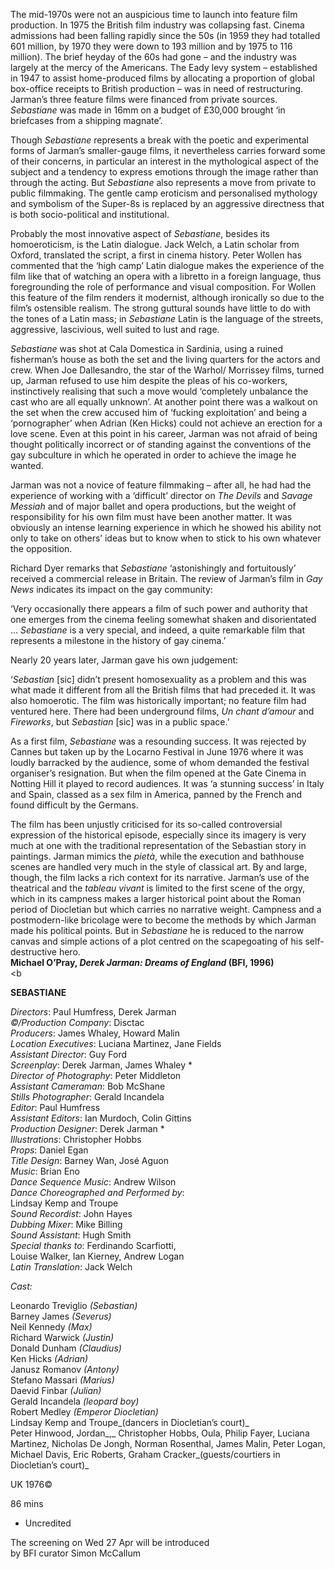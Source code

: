

The mid-1970s were not an auspicious time to launch into feature film production. In 1975 the British film industry was collapsing fast. Cinema admissions had been falling rapidly since the 50s (in 1959 they had totalled 601 million, by 1970 they were down to 193 million and by 1975 to 116 million). The brief heyday of the 60s had gone – and the industry was largely at the mercy of the Americans. The Eady levy system – established in 1947 to assist home-produced films by allocating a proportion of global box-office receipts to British production – was in need of restructuring. Jarman’s three feature films were financed from private sources. _Sebastiane_ was made in 16mm on a budget of £30,000 brought ‘in briefcases from a shipping magnate’.

Though _Sebastiane_ represents a break with the poetic and experimental forms of Jarman’s smaller-gauge films, it nevertheless carries forward some of their concerns, in particular an interest in the mythological aspect of the subject and a tendency to express emotions through the image rather than through the acting. But _Sebastiane_ also represents a move from private to public filmmaking. The gentle camp eroticism and personalised mythology and symbolism of the Super-8s is replaced by an aggressive directness that is both socio-political and institutional.

Probably the most innovative aspect of _Sebastiane_, besides its homoeroticism, is the Latin dialogue. Jack Welch, a Latin scholar from Oxford, translated the script, a first in cinema history. Peter Wollen has commented that the ‘high camp’ Latin dialogue makes the experience of the film like that of watching an opera with a libretto in a foreign language, thus foregrounding the role of performance and visual composition. For Wollen this feature of the film renders it modernist, although ironically so due to the film’s ostensible realism.  The strong guttural sounds have little to do with the tones of a Latin mass; in _Sebastiane_ Latin is the language of the streets, aggressive, lascivious, well suited to lust and rage.

_Sebastiane_ was shot at Cala Domestica in Sardinia, using a ruined fisherman’s house as both the set and the living quarters for the actors and crew. When Joe Dallesandro, the star of the Warhol/ Morrissey films, turned up, Jarman refused to use him despite the pleas of his co-workers, instinctively realising that such a move would ‘completely unbalance the cast who are all equally unknown’. At another point there was a walkout on the set when the crew accused him of ‘fucking exploitation’ and being a ‘pornographer’ when Adrian (Ken Hicks) could not achieve an erection for a love scene. Even at this point in his career, Jarman was not afraid of being thought politically incorrect or of standing against the conventions of the gay subculture in which he operated in order to achieve the image he wanted.

Jarman was not a novice of feature filmmaking – after all, he had had the experience of working with a ‘difficult’ director on _The Devils_ and _Savage Messiah_ and of major ballet and opera productions, but the weight of responsibility for his own film must have been another matter. It was obviously an intense learning experience in which he showed his ability not only to take on others’ ideas but to know when to stick to his own whatever the opposition.

Richard Dyer remarks that _Sebastiane_ ‘astonishingly and fortuitously’ received a commercial release in Britain. The review of Jarman’s film in _Gay News_ indicates its impact on the gay community:

‘Very occasionally there appears a film of such power and authority that one emerges from the cinema feeling somewhat shaken and disorientated … _Sebastiane_ is a very special, and indeed, a quite remarkable film that represents a milestone in the history of gay cinema.’

Nearly 20 years later, Jarman gave his own judgement:

‘_Sebastian_ [sic] didn’t present homosexuality as a problem and this was what made it different from all the British films that had preceded it. It was also homoerotic. The film was historically important; no feature film had ventured here. There had been underground films, _Un chant d’amour_ and _Fireworks_, but _Sebastian_ [sic] was in a public space.’

As a first film, _Sebastiane_ was a resounding success. It was rejected by Cannes but taken up by the Locarno Festival in June 1976 where it was loudly barracked by the audience, some of whom demanded the festival organiser’s resignation. But when the film opened at the Gate Cinema in Notting Hill it played to record audiences. It was ‘a stunning success’ in Italy and Spain, classed as a sex film in America, panned by the French and found difficult by the Germans.

The film has been unjustly criticised for its so-called controversial expression of the historical episode, especially since its imagery is very much at one with the traditional representation of the Sebastian story in paintings. Jarman mimics the _pietà_, while the execution and bathhouse scenes are handled very much in the style of classical art. By and large, though, the film lacks a rich context for its narrative. Jarman’s use of the theatrical and the _tableau vivant_ is limited to the first scene of the orgy, which in its campness makes a larger historical point about the Roman period of Diocletian but which carries no narrative weight. Campness and a postmodern-like bricolage were to become the methods by which Jarman made his political points. But in _Sebastiane_ he is reduced to the narrow canvas and simple actions of a plot centred on the scapegoating of his self-destructive hero.  
**Michael O’Pray, _Derek Jarman: Dreams of England_ (BFI, 1996)**
<br><b

**SEBASTIANE**

_Directors_: Paul Humfress, Derek Jarman  
_©/Production Company_: Disctac  
_Producers_: James Whaley, Howard Malin  
_Location Executives_: Luciana Martinez, Jane Fields  
_Assistant Director_: Guy Ford  
_Screenplay_: Derek Jarman, James Whaley *  
_Director of Photography_: Peter Middleton  
_Assistant Cameraman_: Bob McShane  
_Stills Photographer_: Gerald Incandela  
_Editor_: Paul Humfress  
_Assistant Editors_: Ian Murdoch, Colin Gittins  
_Production Designer_: Derek Jarman *  
_Illustrations_: Christopher Hobbs  
_Props_: Daniel Egan  
_Title Design_: Barney Wan, José Aguon  
_Music_: Brian Eno  
_Dance Sequence Music_: Andrew Wilson  
_Dance Choreographed and Performed by_:  
Lindsay Kemp and Troupe  
_Sound Recordist_: John Hayes  
_Dubbing Mixer_: Mike Billing  
_Sound Assistant_: Hugh Smith  
_Special thanks to_: Ferdinando Scarfiotti,  
Louise Walker, Ian Kierney, Andrew Logan  
_Latin Translation_: Jack Welch

_Cast:_

Leonardo Treviglio  _(Sebastian)_  
Barney James  _(Severus)_  
Neil Kennedy  _(Max)_  
Richard Warwick  _(Justin)_  
Donald Dunham  _(Claudius)_  
Ken Hicks  _(Adrian)_  
Janusz Romanov  _(Antony)_  
Stefano Massari  _(Marius)_  
Daevid Finbar  _(Julian)_  
Gerald Incandela  _(leopard boy)_  
Robert Medley  _(Emperor Diocletian)_  
Lindsay Kemp and Troupe_(dancers in Diocletian’s court)_  
Peter Hinwood, Jordan_,_ Christopher Hobbs, Oula, Philip Fayer, Luciana Martinez, Nicholas De Jongh, Norman Rosenthal, James Malin, Peter Logan, Michael Davis, Eric Roberts, Graham Cracker_(guests/courtiers in Diocletian’s court)_

UK 1976©

86 mins

* Uncredited

The screening on Wed 27 Apr will be introduced  
by BFI curator Simon McCallum
<!--stackedit_data:
eyJoaXN0b3J5IjpbLTIwMjU0MDc4OTRdfQ==
-->
